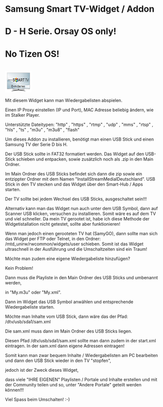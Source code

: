 # Samsung Smart TV-Widget / Addon
# D - H Serie. Orsay OS only!
# No Tizen OS!
#
![Stream Medial Deutschland](icon.png)

Mit diesem Widget kann man Wiedergabelisten abspielen.

Einen IP Proxy einstellen (IP und Port), MAC Adresse beliebig ändern, wie im Stalker Player.

Unterstützte Dateitypen: "http" , "https" , "rtmp" , "udp" , "mms" , "rtsp" , "hls" , "ts" , "m3u" , "m3u8" , "flash"

Um dieses Addon zu installieren, benötigt man einen USB Stick und einen Samsung TV der Serie D bis H.

Der USB Stick sollte in FAT32 formatiert werden. Das Widget auf den USB-Stick schieben und entpacken, sowie zusätzlich noch als .zip in den Main Ordner.

Im Main Ordner des USB Sticks befindet sich dann die zip sowie ein entzippter Ordner mit dem Namen "InstallStreamMedialDeutschland".
USB Stick in den TV stecken und das Widget über den Smart-Hub / Apps starten.

Der TV sollte bei jedem Wechsel des USB Sticks, ausgeschaltet sein!!!

Alternativ kann man das Widget nun auch unter dem USB Symbol, dann auf Scanner USB klicken, versuchen zu installieren.
Somit wäre es auf dem TV und viel schneller. Da mein TV gerootet ist, habe ich diese Methode der Widgetistallation nicht getestet, sollte aber funktionieren!

Wenn man jedoch einen gerooteten TV hat (SamyGO), dann sollte man sich das Widget per FTP oder Telnet, in den Ordner: /mtd_unirw/rwcommon/widgets/user schieben.
Somit ist das Widget ultraschnell in der Ausführung und die Umschaltzeiten sind ein Traum!

Möchte man zudem eine eigene Wiedergabeliste hinzufügen?

Kein Problem!

Dann muss die Playliste in den Main Ordner des USB Sticks und umbenannt werden,

in "My.m3u" oder "My.xml".

Dann im Widget das USB Symbol anwählen und entsprechende Wiedergabeliste starten.



Möchte man Inhalte vom USB Stick, dann wäre das der Pfad: /dtv/usb/sda1/sam.xml

Die sam.xml muss dann im Main Ordner des USB Sticks liegen.

Diesen Pfad /dtv/usb/sda1/sam.xml sollte man dann zudem in der start.xml eintragen.
In der sam.xml dann eigene Adressen eintragen!

Somit kann man zwar bequem Inhalte / Wiedergabelisten am PC bearbeiten und dann den USB Stick wieder in den TV "stopfen",

jedoch ist der Zweck dieses Widget, 

dass viele "IHRE EIGENEN" Playlisten / Portale und Inhalte erstellen und mit der Community teilen und so, unter "Andere Portale" geteilt werden können!!!



Viel Spass beim Umschalten! :-)